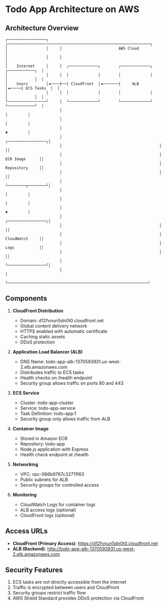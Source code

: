 # Todo App Architecture on AWS

## Architecture Overview

```
┌─────────────────┐     ┌───────────────────────────────────────────────────────────────┐
│                 │     │                         AWS Cloud                              │
│                 │     │                                                               │
│    Internet     │     │  ┌─────────────┐        ┌─────────────┐      ┌────────────┐  │
│                 │     │  │             │        │             │      │            │  │
│    Users        │◄────┼──┤ CloudFront  │◄───────┤     ALB     │◄─────┤ ECS Tasks  │  │
│                 │     │  │             │        │             │      │            │  │
└─────────────────┘     │  └─────────────┘        └─────────────┘      └────────────┘  │
                        │                                                    │         │
                        │                                                    │         │
                        │                                                    ▼         │
                        │                                           ┌─────────────────┐│
                        │                                           │                 ││
                        │                                           │  ECR Image      ││
                        │                                           │  Repository     ││
                        │                                           │                 ││
                        │                                           └────────┬────────┘│
                        │                                                    │         │
                        │                                                    │         │
                        │                                                    ▼         │
                        │                                           ┌─────────────────┐│
                        │                                           │                 ││
                        │                                           │  CloudWatch     ││
                        │                                           │  Logs           ││
                        │                                           │                 ││
                        │                                           └─────────────────┘│
                        │                                                              │
                        └──────────────────────────────────────────────────────────────┘
```

## Components

1. **CloudFront Distribution**
   - Domain: d12fvnun5dn0t0.cloudfront.net
   - Global content delivery network
   - HTTPS enabled with automatic certificate
   - Caching static assets
   - DDoS protection

2. **Application Load Balancer (ALB)**
   - DNS Name: todo-app-alb-1370593931.us-west-2.elb.amazonaws.com
   - Distributes traffic to ECS tasks
   - Health checks on /health endpoint
   - Security group allows traffic on ports 80 and 443

3. **ECS Service**
   - Cluster: todo-app-cluster
   - Service: todo-app-service
   - Task Definition: todo-app:1
   - Security group only allows traffic from ALB

4. **Container Image**
   - Stored in Amazon ECR
   - Repository: todo-app
   - Node.js application with Express
   - Health check endpoint at /health

5. **Networking**
   - VPC: vpc-066b9767c32711f63
   - Public subnets for ALB
   - Security groups for controlled access

6. **Monitoring**
   - CloudWatch Logs for container logs
   - ALB access logs (optional)
   - CloudFront logs (optional)

## Access URLs

- **CloudFront (Primary Access)**: https://d12fvnun5dn0t0.cloudfront.net
- **ALB (Backend)**: http://todo-app-alb-1370593931.us-west-2.elb.amazonaws.com

## Security Features

1. ECS tasks are not directly accessible from the internet
2. Traffic is encrypted between users and CloudFront
3. Security groups restrict traffic flow
4. AWS Shield Standard provides DDoS protection via CloudFront
